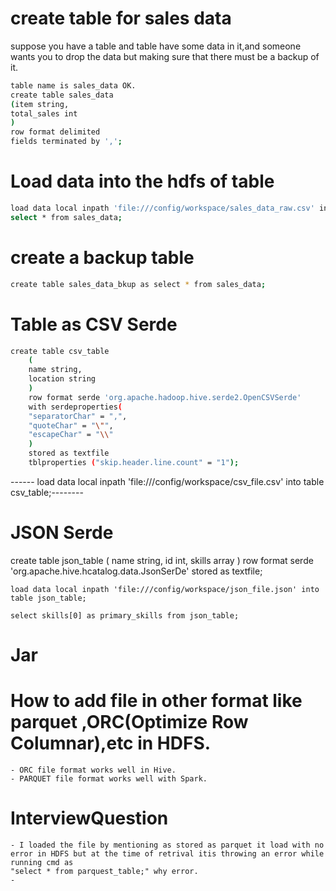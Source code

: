 # create table for sales data
suppose you have a table and table have some data in it,and someone wants you to drop the data but making sure that there must be a backup of it.
```bash
table name is sales_data OK.
create table sales_data
(item string,
total_sales int
)
row format delimited
fields terminated by ',';
```


# Load data into the hdfs of table
```bash
load data local inpath 'file:///config/workspace/sales_data_raw.csv' into table sales_data;
select * from sales_data;
```

# create a backup table
```bash
create table sales_data_bkup as select * from sales_data;
```

# Table as CSV Serde
```bash
create table csv_table
    (
    name string,
    location string
    )
    row format serde 'org.apache.hadoop.hive.serde2.OpenCSVSerde'
    with serdeproperties(
    "separatorChar" = ",",
    "quoteChar" = "\"",
    "escapeChar" = "\\"
    )
    stored as textfile
    tblproperties ("skip.header.line.count" = "1");
```
------ load data local inpath 'file:///config/workspace/csv_file.csv' into table csv_table;--------


# JSON Serde 

create table json_table
    (
    name string,
    id int,
    skills array<string>
    )
    row format serde 'org.apache.hive.hcatalog.data.JsonSerDe'
    stored as textfile;
 
    load data local inpath 'file:///config/workspace/json_file.json' into table json_table;
    
    select skills[0] as primary_skills from json_table;
    
    
    
    
    
# Jar
  
    
# How to add file in other format like parquet ,ORC(Optimize Row Columnar),etc in HDFS.
    - ORC file format works well in Hive.
    - PARQUET file format works well with Spark.
# InterviewQuestion
    - I loaded the file by mentioning as stored as parquet it load with no error in HDFS but at the time of retrival itis throwing an error while running cmd as
    "select * from parquest_table;" why error.
    - 
